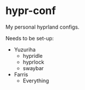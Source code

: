 # hypr-conf
My personal hyprland configs.

Needs to be set-up:
- Yuzuriha
  - hypridle
  - hyprlock
  - swaybar
- Farris
  - Everything